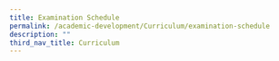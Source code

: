 ```yaml
---
title: Examination Schedule
permalink: /academic-development/Curriculum/examination-schedule
description: ""
third_nav_title: Curriculum
---
```


